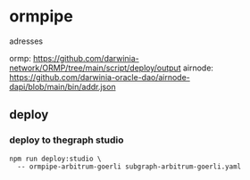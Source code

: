 ormpipe
===



adresses

ormp: https://github.com/darwinia-network/ORMP/tree/main/script/deploy/output
airnode: https://github.com/darwinia-oracle-dao/airnode-dapi/blob/main/bin/addr.json

## deploy


### deploy to thegraph studio

```
npm run deploy:studio \
  -- ormpipe-arbitrum-goerli subgraph-arbitrum-goerli.yaml
```

